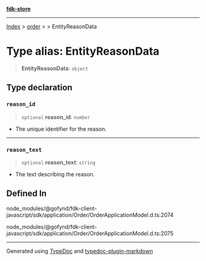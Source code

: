 [**fdk-store**](../../../README.md)
***

[Index](../../../API.md) > [order](../../README.md) > [<internal>](../README.md) > EntityReasonData

# Type alias: EntityReasonData

> **EntityReasonData**: `object`

## Type declaration

### `reason_id`

> `optional` **reason\_id**: `number`

- The unique identifier for the reason.

***

### `reason_text`

> `optional` **reason\_text**: `string`

- The text describing the reason.

## Defined In

node\_modules/@gofynd/fdk-client-javascript/sdk/application/Order/OrderApplicationModel.d.ts:2074

node\_modules/@gofynd/fdk-client-javascript/sdk/application/Order/OrderApplicationModel.d.ts:2075

***
Generated using [TypeDoc](https://typedoc.org/) and [typedoc-plugin-markdown](https://www.npmjs.com/package/typedoc-plugin-markdown)

